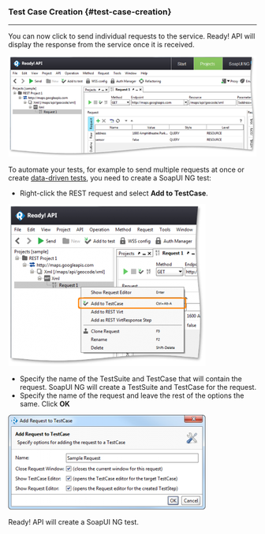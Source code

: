### **Test Case Creation** {#test-case-creation}

---

You can now click to send individual requests to the service. Ready! API will display the response from the service once it is received.

![](/assets/ReadyAPI_4.png)

To automate your tests, for example to send multiple requests at once or create [data-driven tests](http://readyapi.smartbear.com/soapui/data_driven/start), you need to create a SoapUI NG test:

* Right-click the REST request and select **Add to TestCase**. 

![](/assets/ReadyAPI_5.png)

* Specify the name of the TestSuite and TestCase that will contain the request. SoapUI NG will create a TestSuite and TestCase for the request.
* Specify the name of the request and leave the rest of the options the same. Click **OK**

![](/assets/ReadyAPI_6.png)

Ready! API will create a SoapUI NG test.

